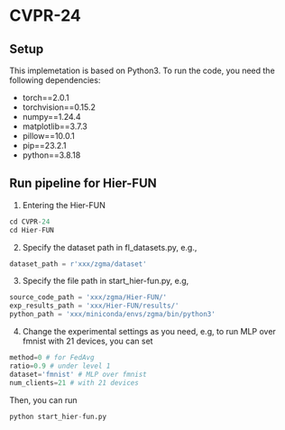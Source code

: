 # CVPR-24

## Setup

This implemetation is based on Python3. To run the code, you need the following dependencies:
- torch==2.0.1
- torchvision==0.15.2
- numpy==1.24.4
- matplotlib==3.7.3
- pillow==10.0.1
- pip==23.2.1
- python==3.8.18

## Run pipeline for Hier-FUN
1. Entering the Hier-FUN
```python
cd CVPR-24
cd Hier-FUN
```

2. Specify the dataset path in fl_datasets.py, e.g., 
```python
dataset_path = r'xxx/zgma/dataset'
```

3. Specify the file path in start_hier-fun.py, e.g,
```python
source_code_path = 'xxx/zgma/Hier-FUN/'
exp_results_path = 'xxx/Hier-FUN/results/'
python_path = 'xxx/miniconda/envs/zgma/bin/python3'
```

4. Change the experimental settings as you need, e.g, to run MLP over fmnist with 21 devices, you can set
```python
method=0 # for FedAvg
ratio=0.9 # under level 1
dataset='fmnist' # MLP over fmnist
num_clients=21 # with 21 devices
```
Then, you can run
```python
python start_hier-fun.py
```
